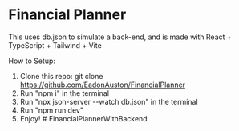 # Financial Planner
This uses db.json to simulate a back-end, and is made with React + TypeScript + Tailwind + Vite

How to Setup:
1) Clone this repo: git clone https://github.com/EadonAuston/FinancialPlanner
2) Run "npm i" in the terminal
3) Run "npx json-server --watch db.json" in the terminal
4) Run "npm run dev"
5) Enjoy!
#   F i n a n c i a l P l a n n e r W i t h B a c k e n d  
 